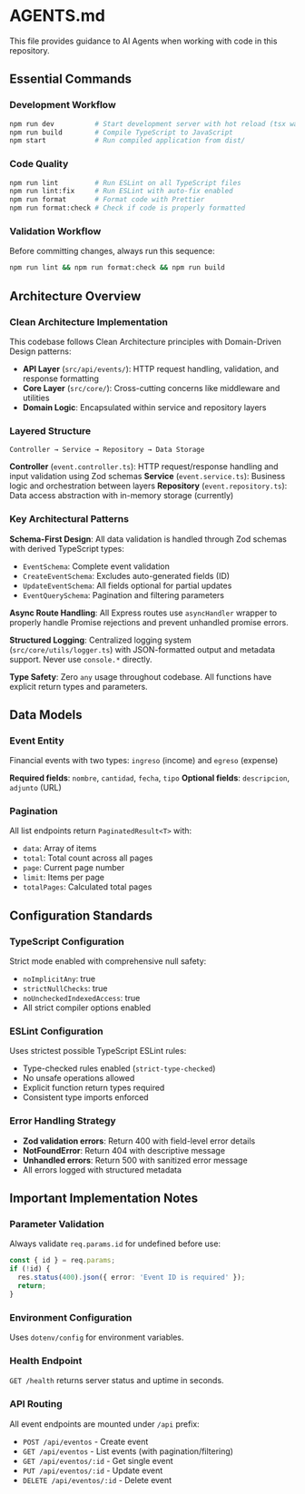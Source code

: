 # AGENTS.md

This file provides guidance to AI Agents when working with code in this repository.

## Essential Commands

### Development Workflow
```bash
npm run dev          # Start development server with hot reload (tsx watch)
npm run build        # Compile TypeScript to JavaScript
npm start            # Run compiled application from dist/
```

### Code Quality
```bash
npm run lint         # Run ESLint on all TypeScript files
npm run lint:fix     # Run ESLint with auto-fix enabled
npm run format       # Format code with Prettier
npm run format:check # Check if code is properly formatted
```

### Validation Workflow
Before committing changes, always run this sequence:
```bash
npm run lint && npm run format:check && npm run build
```

## Architecture Overview

### Clean Architecture Implementation
This codebase follows Clean Architecture principles with Domain-Driven Design patterns:

- **API Layer** (`src/api/events/`): HTTP request handling, validation, and response formatting
- **Core Layer** (`src/core/`): Cross-cutting concerns like middleware and utilities
- **Domain Logic**: Encapsulated within service and repository layers

### Layered Structure
```
Controller → Service → Repository → Data Storage
```

**Controller** (`event.controller.ts`): HTTP request/response handling and input validation using Zod schemas
**Service** (`event.service.ts`): Business logic and orchestration between layers
**Repository** (`event.repository.ts`): Data access abstraction with in-memory storage (currently)

### Key Architectural Patterns

**Schema-First Design**: All data validation is handled through Zod schemas with derived TypeScript types:
- `EventSchema`: Complete event validation
- `CreateEventSchema`: Excludes auto-generated fields (ID)
- `UpdateEventSchema`: All fields optional for partial updates
- `EventQuerySchema`: Pagination and filtering parameters

**Async Route Handling**: All Express routes use `asyncHandler` wrapper to properly handle Promise rejections and prevent unhandled promise errors.

**Structured Logging**: Centralized logging system (`src/core/utils/logger.ts`) with JSON-formatted output and metadata support. Never use `console.*` directly.

**Type Safety**: Zero `any` usage throughout codebase. All functions have explicit return types and parameters.

## Data Models

### Event Entity
Financial events with two types: `ingreso` (income) and `egreso` (expense)

**Required fields**: `nombre`, `cantidad`, `fecha`, `tipo`
**Optional fields**: `descripcion`, `adjunto` (URL)

### Pagination
All list endpoints return `PaginatedResult<T>` with:
- `data`: Array of items
- `total`: Total count across all pages
- `page`: Current page number
- `limit`: Items per page
- `totalPages`: Calculated total pages

## Configuration Standards

### TypeScript Configuration
Strict mode enabled with comprehensive null safety:
- `noImplicitAny`: true
- `strictNullChecks`: true
- `noUncheckedIndexedAccess`: true
- All strict compiler options enabled

### ESLint Configuration
Uses strictest possible TypeScript ESLint rules:
- Type-checked rules enabled (`strict-type-checked`)
- No unsafe operations allowed
- Explicit function return types required
- Consistent type imports enforced

### Error Handling Strategy
- **Zod validation errors**: Return 400 with field-level error details
- **NotFoundError**: Return 404 with descriptive message
- **Unhandled errors**: Return 500 with sanitized error message
- All errors logged with structured metadata

## Important Implementation Notes

### Parameter Validation
Always validate `req.params.id` for undefined before use:
```typescript
const { id } = req.params;
if (!id) {
  res.status(400).json({ error: 'Event ID is required' });
  return;
}
```

### Environment Configuration
Uses `dotenv/config` for environment variables.

### Health Endpoint
`GET /health` returns server status and uptime in seconds.

### API Routing
All event endpoints are mounted under `/api` prefix:
- `POST /api/eventos` - Create event
- `GET /api/eventos` - List events (with pagination/filtering)
- `GET /api/eventos/:id` - Get single event
- `PUT /api/eventos/:id` - Update event
- `DELETE /api/eventos/:id` - Delete event
